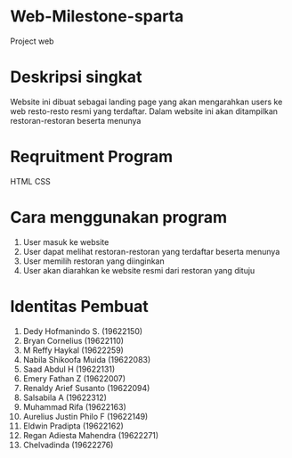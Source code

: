 # Web-Milestone-sparta
Project web

# Deskripsi singkat
Website ini dibuat sebagai landing page yang akan mengarahkan users ke web resto-resto resmi yang terdaftar. Dalam website ini akan ditampilkan restoran-restoran beserta menunya

# Reqruitment Program
HTML
CSS

# Cara menggunakan program
1. User masuk ke website 
2. User dapat melihat restoran-restoran yang terdaftar beserta menunya
2. User memilih restoran yang diinginkan
4. User akan diarahkan ke website resmi dari restoran yang dituju

# Identitas Pembuat
1. Dedy Hofmanindo S. (19622150)
2. Bryan Cornelius (19622110)
3. M Reffy Haykal (19622259)
4. Nabila Shikoofa Muida (19622083)
5. Saad Abdul H (19622131)
6. Emery Fathan Z (19622007)
7. Renaldy Arief Susanto (19622094)
8. Salsabila A (19622312)
9. Muhammad Rifa (19622163)
10. Aurelius Justin Philo F (19622149)
11. Eldwin Pradipta (19622162)
12. Regan Adiesta Mahendra (19622271)
13. Chelvadinda (19622276)